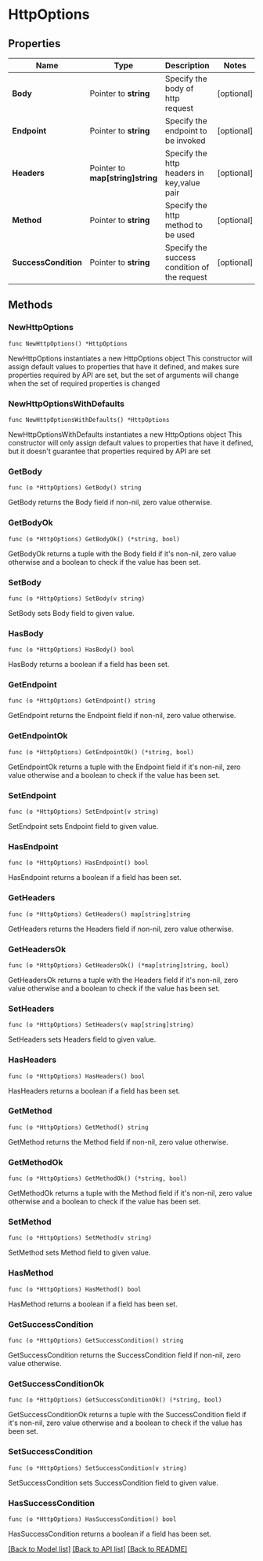 # HttpOptions

## Properties

Name | Type | Description | Notes
------------ | ------------- | ------------- | -------------
**Body** | Pointer to **string** | Specify the body of http request | [optional] 
**Endpoint** | Pointer to **string** | Specify the endpoint to be invoked | [optional] 
**Headers** | Pointer to **map[string]string** | Specify the http headers in key,value pair | [optional] 
**Method** | Pointer to **string** | Specify the http method to be used | [optional] 
**SuccessCondition** | Pointer to **string** | Specify the success condition of the request | [optional] 

## Methods

### NewHttpOptions

`func NewHttpOptions() *HttpOptions`

NewHttpOptions instantiates a new HttpOptions object
This constructor will assign default values to properties that have it defined,
and makes sure properties required by API are set, but the set of arguments
will change when the set of required properties is changed

### NewHttpOptionsWithDefaults

`func NewHttpOptionsWithDefaults() *HttpOptions`

NewHttpOptionsWithDefaults instantiates a new HttpOptions object
This constructor will only assign default values to properties that have it defined,
but it doesn't guarantee that properties required by API are set

### GetBody

`func (o *HttpOptions) GetBody() string`

GetBody returns the Body field if non-nil, zero value otherwise.

### GetBodyOk

`func (o *HttpOptions) GetBodyOk() (*string, bool)`

GetBodyOk returns a tuple with the Body field if it's non-nil, zero value otherwise
and a boolean to check if the value has been set.

### SetBody

`func (o *HttpOptions) SetBody(v string)`

SetBody sets Body field to given value.

### HasBody

`func (o *HttpOptions) HasBody() bool`

HasBody returns a boolean if a field has been set.

### GetEndpoint

`func (o *HttpOptions) GetEndpoint() string`

GetEndpoint returns the Endpoint field if non-nil, zero value otherwise.

### GetEndpointOk

`func (o *HttpOptions) GetEndpointOk() (*string, bool)`

GetEndpointOk returns a tuple with the Endpoint field if it's non-nil, zero value otherwise
and a boolean to check if the value has been set.

### SetEndpoint

`func (o *HttpOptions) SetEndpoint(v string)`

SetEndpoint sets Endpoint field to given value.

### HasEndpoint

`func (o *HttpOptions) HasEndpoint() bool`

HasEndpoint returns a boolean if a field has been set.

### GetHeaders

`func (o *HttpOptions) GetHeaders() map[string]string`

GetHeaders returns the Headers field if non-nil, zero value otherwise.

### GetHeadersOk

`func (o *HttpOptions) GetHeadersOk() (*map[string]string, bool)`

GetHeadersOk returns a tuple with the Headers field if it's non-nil, zero value otherwise
and a boolean to check if the value has been set.

### SetHeaders

`func (o *HttpOptions) SetHeaders(v map[string]string)`

SetHeaders sets Headers field to given value.

### HasHeaders

`func (o *HttpOptions) HasHeaders() bool`

HasHeaders returns a boolean if a field has been set.

### GetMethod

`func (o *HttpOptions) GetMethod() string`

GetMethod returns the Method field if non-nil, zero value otherwise.

### GetMethodOk

`func (o *HttpOptions) GetMethodOk() (*string, bool)`

GetMethodOk returns a tuple with the Method field if it's non-nil, zero value otherwise
and a boolean to check if the value has been set.

### SetMethod

`func (o *HttpOptions) SetMethod(v string)`

SetMethod sets Method field to given value.

### HasMethod

`func (o *HttpOptions) HasMethod() bool`

HasMethod returns a boolean if a field has been set.

### GetSuccessCondition

`func (o *HttpOptions) GetSuccessCondition() string`

GetSuccessCondition returns the SuccessCondition field if non-nil, zero value otherwise.

### GetSuccessConditionOk

`func (o *HttpOptions) GetSuccessConditionOk() (*string, bool)`

GetSuccessConditionOk returns a tuple with the SuccessCondition field if it's non-nil, zero value otherwise
and a boolean to check if the value has been set.

### SetSuccessCondition

`func (o *HttpOptions) SetSuccessCondition(v string)`

SetSuccessCondition sets SuccessCondition field to given value.

### HasSuccessCondition

`func (o *HttpOptions) HasSuccessCondition() bool`

HasSuccessCondition returns a boolean if a field has been set.


[[Back to Model list]](../README.md#documentation-for-models) [[Back to API list]](../README.md#documentation-for-api-endpoints) [[Back to README]](../README.md)


